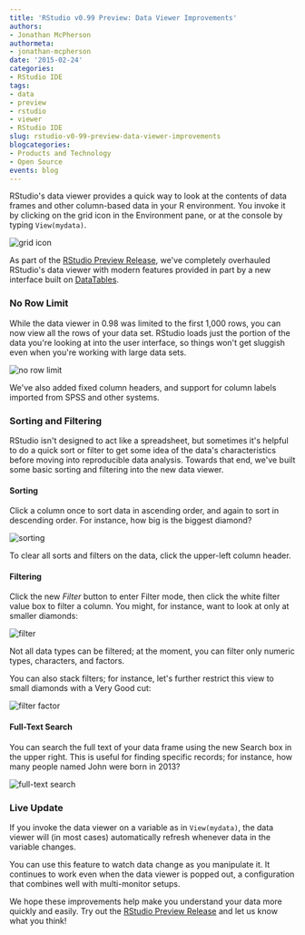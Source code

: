 ```yaml
---
title: 'RStudio v0.99 Preview: Data Viewer Improvements'
authors:
- Jonathan McPherson
authormeta: 
- jonathan-mcpherson
date: '2015-02-24'
categories:
- RStudio IDE
tags:
- data
- preview
- rstudio
- viewer
- RStudio IDE
slug: rstudio-v0-99-preview-data-viewer-improvements
blogcategories:
- Products and Technology
- Open Source
events: blog
---
```



RStudio's data viewer provides a quick way to look at the contents of data frames and other column-based data in your R environment. You invoke it by clicking on the grid icon in the Environment pane, or at the console by typing `View(mydata)`.

![grid icon](https://rstudioblog.files.wordpress.com/2015/02/screen-shot-2015-02-23-at-1-28-17-pm.png)

As part of the [RStudio Preview Release](https://www.rstudio.com/products/rstudio/download/preview/), we've completely overhauled RStudio's data viewer with modern features provided in part by a new interface built on [DataTables](http://www.datatables.net/).

### No Row Limit

While the data viewer in 0.98 was limited to the first 1,000 rows, you can now view all the rows of your data set. RStudio loads just the portion of the data you're looking at into the user interface, so things won't get sluggish even when you're working with large data sets.

![no row limit](https://rstudioblog.files.wordpress.com/2015/02/screen-shot-2015-02-23-at-1-03-13-pm.png)

We've also added fixed column headers, and support for column labels imported from SPSS and other systems.

### Sorting and Filtering

RStudio isn't designed to act like a spreadsheet, but sometimes it's helpful to do a quick sort or filter to get some idea of the data's characteristics before moving into reproducible data analysis. Towards that end, we've built some basic sorting and filtering into the new data viewer.

#### Sorting

Click a column once to sort data in ascending order, and again to sort in descending order. For instance, how big is the biggest diamond?

![sorting](https://rstudioblog.files.wordpress.com/2015/02/screen-shot-2015-02-23-at-11-53-35-am.png)

To clear all sorts and filters on the data, click the upper-left column header.

#### Filtering

Click the new _Filter_ button to enter Filter mode, then click the white filter value box to filter a column. You might, for instance, want to look at only at smaller diamonds:

![filter](https://rstudioblog.files.wordpress.com/2015/02/screen-shot-2015-02-23-at-12-02-04-pm.png)

Not all data types can be filtered; at the moment, you can filter only numeric types, characters, and factors.

You can also stack filters; for instance, let's further restrict this view to small diamonds with a Very Good cut:

![filter factor](https://rstudioblog.files.wordpress.com/2015/02/screen-shot-2015-02-23-at-12-03-29-pm.png)

#### Full-Text Search

You can search the full text of your data frame using the new Search box in the upper right. This is useful for finding specific records; for instance, how many people named John were born in 2013?

![full-text search](https://rstudioblog.files.wordpress.com/2015/02/screen-shot-2015-02-23-at-12-13-04-pm.png)

### Live Update

If you invoke the data viewer on a variable as in `View(mydata)`, the data viewer will (in most cases) automatically refresh whenever data in the variable changes.

You can use this feature to watch data change as you manipulate it. It continues to work even when the data viewer is popped out, a configuration that combines well with multi-monitor setups.

We hope these improvements help make you understand your data more quickly and easily. Try out the [RStudio Preview Release](https://www.rstudio.com/products/rstudio/download/preview/) and let us know what you think!

